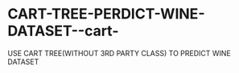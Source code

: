 # CART-TREE-PERDICT-WINE-DATASET--cart-
USE CART TREE(WITHOUT 3RD PARTY CLASS) TO PREDICT WINE DATASET
